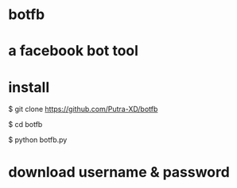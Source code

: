 # botfb
# a facebook bot tool
# install
$ git clone https://github.com/Putra-XD/botfb

$ cd botfb

$ python botfb.py

# download username & password
